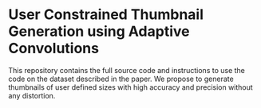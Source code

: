 # User Constrained Thumbnail Generation using Adaptive Convolutions
This repository contains the full source code and instructions to use the code on the dataset described in the paper. We propose to generate thumbnails of user defined sizes with high accuracy and precision without any distortion.


